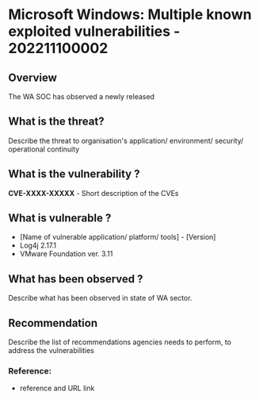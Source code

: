 # Microsoft Windows: Multiple known exploited vulnerabilities - 202211100002

## Overview
The WA SOC has observed a newly released 

## What is the threat?
Describe the threat to organisation's application/ environment/ security/ operational continuity

## What is the vulnerability ?

**CVE-XXXX-XXXXX** - Short description of the CVEs

## What is vulnerable ? 
-   [Name of vulnerable application/ platform/ tools] - [Version]
- Log4j 2.17.1
- VMware Foundation ver. 3.11

## What has been observed ?
Describe what has been observed in state of WA sector.

## Recommendation
Describe the list of recommendations agencies needs to perform, to address the vulnerabilities

### Reference:
* reference and URL link